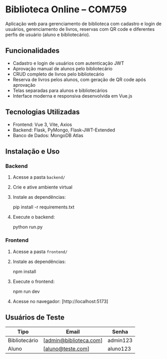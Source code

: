 # Biblioteca Online – COM759

Aplicação web para gerenciamento de biblioteca com cadastro e login de usuários, gerenciamento de livros, reservas com QR code e diferentes perfis de usuário (aluno e bibliotecário).

## Funcionalidades

- Cadastro e login de usuários com autenticação JWT
- Aprovação manual de alunos pelo bibliotecário
- CRUD completo de livros pelo bibliotecário
- Reserva de livros pelos alunos, com geração de QR code após aprovação
- Telas separadas para alunos e bibliotecários
- Interface moderna e responsiva desenvolvida em Vue.js

## Tecnologias Utilizadas

- Frontend: Vue 3, Vite, Axios
- Backend: Flask, PyMongo, Flask-JWT-Extended
- Banco de Dados: MongoDB Atlas

## Instalação e Uso

### Backend

1. Acesse a pasta `backend/`
2. Crie e ative ambiente virtual
3. Instale as dependências:

   pip install -r requirements.txt

4. Execute o backend:

   python run.py

### Frontend

1. Acesse a pasta `frontend/`
2. Instale as dependências:

   npm install

3. Execute o frontend:

   npm run dev

4. Acesse no navegador: [http://localhost:5173]

## Usuários de Teste

| Tipo          | Email                         | Senha    |
| ------------- | ----------------------------- | -------- |
| Bibliotecário | [admin@biblioteca.com]        | admin123 |
| Aluno         | [aluno@teste.com]             | aluno123 |